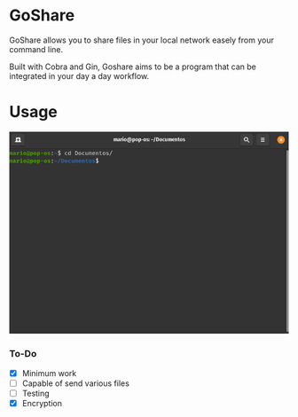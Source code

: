 # GoShare

GoShare allows you to share files in your local network easely from your command line.

Built with Cobra and Gin, Goshare aims to be a program that can be integrated in your
day a day workflow.

# Usage 
![send gif](resources/send.gif)


### To-Do
- [x] Minimum work
- [ ] Capable of send various files
- [ ] Testing
- [x] Encryption
